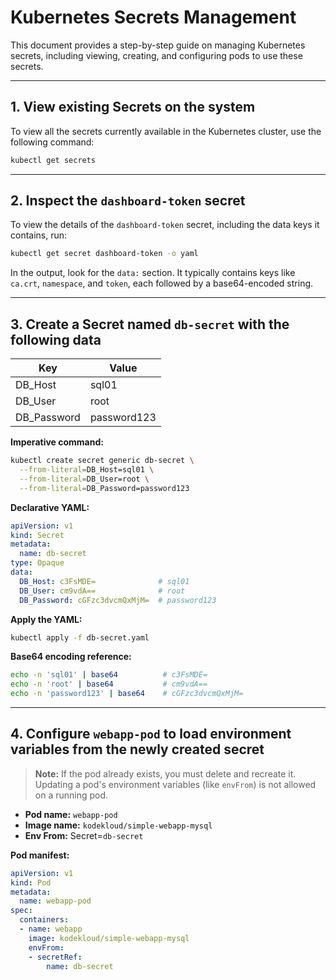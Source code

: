 # Kubernetes Secrets Management

This document provides a step-by-step guide on managing Kubernetes secrets, including viewing, creating, and configuring pods to use these secrets.

---

## 1. View existing Secrets on the system

To view all the secrets currently available in the Kubernetes cluster, use the following command:

```sh
kubectl get secrets
```

---

## 2. Inspect the `dashboard-token` secret

To view the details of the `dashboard-token` secret, including the data keys it contains, run:

```sh
kubectl get secret dashboard-token -o yaml
```

In the output, look for the `data:` section. It typically contains keys like `ca.crt`, `namespace`, and `token`, each followed by a base64-encoded string.

---

## 3. Create a Secret named `db-secret` with the following data

| Key           | Value         |
|---------------|---------------|
| DB_Host       | sql01         |
| DB_User       | root          |
| DB_Password   | password123   |

**Imperative command:**
```sh
kubectl create secret generic db-secret \
  --from-literal=DB_Host=sql01 \
  --from-literal=DB_User=root \
  --from-literal=DB_Password=password123
```

**Declarative YAML:**
```yaml
apiVersion: v1
kind: Secret
metadata:
  name: db-secret
type: Opaque
data:
  DB_Host: c3FsMDE=              # sql01
  DB_User: cm9vdA==              # root
  DB_Password: cGFzc3dvcmQxMjM=  # password123
```

**Apply the YAML:**
```sh
kubectl apply -f db-secret.yaml
```

**Base64 encoding reference:**
```sh
echo -n 'sql01' | base64          # c3FsMDE=
echo -n 'root' | base64           # cm9vdA==
echo -n 'password123' | base64    # cGFzc3dvcmQxMjM=
```

---

## 4. Configure `webapp-pod` to load environment variables from the newly created secret

> **Note:** If the pod already exists, you must delete and recreate it. Updating a pod's environment variables (like `envFrom`) is not allowed on a running pod.

- **Pod name:** `webapp-pod`
- **Image name:** `kodekloud/simple-webapp-mysql`
- **Env From:** Secret=`db-secret`

**Pod manifest:**
```yaml
apiVersion: v1
kind: Pod
metadata:
  name: webapp-pod
spec:
  containers:
  - name: webapp
    image: kodekloud/simple-webapp-mysql
    envFrom:
    - secretRef:
        name: db-secret
```

